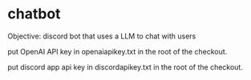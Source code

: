 # chatbot

Objective: discord bot that uses a LLM to chat with users

put OpenAI API key in openaiapikey.txt in the root of the checkout.

put discord app api key in discordapikey.txt in the root of the checkout.